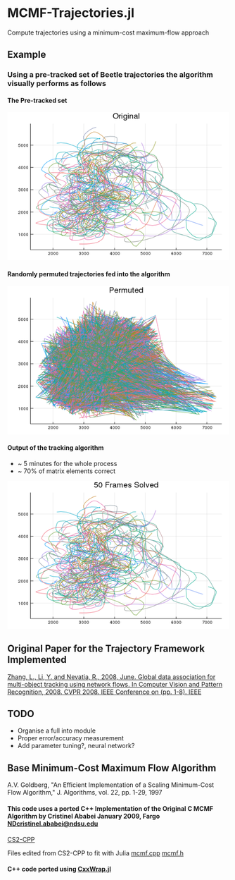 # MCMF-Trajectories.jl
Compute trajectories using a minimum-cost maximum-flow approach 

## Example 
### Using a pre-tracked set of Beetle trajectories the algorithm visually performs as follows

#### The Pre-tracked set

![Pre-tracked](https://github.com/harveydevereux/MCMF-Trajectories.jl/blob/master/resources/Original-50.png)

#### Randomly permuted trajectories fed into the algorithm

![Permuted](https://github.com/harveydevereux/MCMF-Trajectories.jl/blob/master/resources/Permuted-50.png)

#### Output of the tracking algorithm

- ~ 5 minutes for the whole process
- ~ 70% of matrix elements correct

![Algorithm Output](https://github.com/harveydevereux/MCMF-Trajectories.jl/blob/master/resources/50-solved.png)

## Original Paper for the Trajectory Framework Implemented

[Zhang, L., Li, Y. and Nevatia, R., 2008, June. Global data association for multi-object tracking using network flows. In Computer Vision and Pattern Recognition, 2008. CVPR 2008. IEEE Conference on (pp. 1-8). IEEE](http://mplab.ucsd.edu/wp-content/uploads/CVPR2008/Conference/data/papers/244.pdf)

## TODO

- Organise a full into module
- Proper error/accuracy measurement
- Add parameter tuning?, neural network?

## Base Minimum-Cost Maximum Flow Algorithm 

A.V. Goldberg, "An Efficient Implementation of a Scaling Minimum-Cost Flow Algorithm," J. Algorithms, vol. 22, pp. 1-29, 1997

#### This code uses a ported C++ Implementation of the Original C MCMF Algorithm by Cristinel Ababei January 2009, Fargo NDcristinel.ababei@ndsu.edu

[CS2-CPP](https://github.com/eigenpi/CS2-CPP)

Files edited from CS2-CPP to fit with Julia
[mcmf.cpp](https://github.com/harveydevereux/MCMF-Trajectories.jl/blob/master/src/mcmf.cpp)
[mcmf.h](https://github.com/harveydevereux/MCMF-Trajectories.jl/blob/master/src/mcmf.h)

#### C++ code ported using [CxxWrap.jl](https://github.com/JuliaInterop/CxxWrap.jl)


